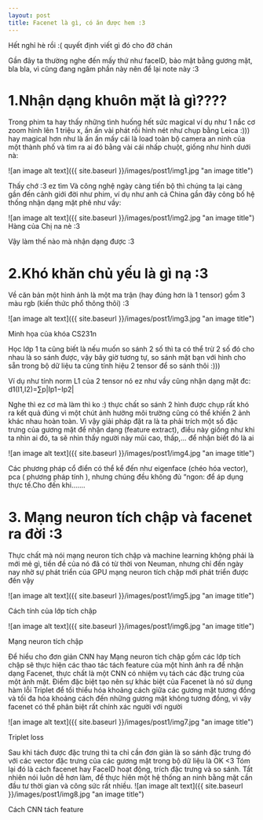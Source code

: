 ```yaml
---
layout: post
title: Facenet là gì, có ăn được hem :3
---
```


Hết nghỉ hè rồi :( quyết định viết gì đó cho đỡ chán

Gần đây ta thường nghe đến mấy thứ như faceID, bảo mật bằng gương mặt, bla bla, vì cũng đang ngâm phần này nên để lại note này :3

# 1.Nhận dạng khuôn mặt là gì????
Trong phim ta hay thấy những tình huống hết sức magical ví dụ như 1 nắc cơ zoom hình lên 1 triệu x, ấn ấn vài phát rồi hình nét như chụp bằng Leica :))) hay magical hơn như là ấn ấn mấy cái là load toàn bộ camera an ninh của một thành phố và tìm ra ai đó bằng vài cái nhấp chuột, giống như hình dưới nà:

![an image alt text]({{ site.baseurl }}/images/post1/img1.jpg "an image title")

Thấy chớ :3 ez tìm
Và công nghệ ngày càng tiến bộ thì chúng ta lại càng gần đến cảnh giới đời như phim, ví dụ như anh cả China gần đây công bố hệ thống nhận dạng mặt phê như vầy:

![an image alt text]({{ site.baseurl }}/images/post1/img2.jpg "an image title")
Hàng của Chị na nè :3


Vậy làm thế nào mà nhận dạng được :3

# 2.Khó khăn chủ yếu là gì nạ :3 
Về căn bản một hình ảnh là một ma trận (hay đúng hơn là 1 tensor) gồm 3 màu rgb (kiến thức phổ thông thôi) :3 


![an image alt text]({{ site.baseurl }}/images/post1/img3.jpg "an image title")

Minh họa của khóa CS231n

Học lớp 1 ta cũng biết là nếu muốn so sánh 2 số thì ta có thể trừ 2 số đó cho nhau là so sánh được, vậy bây giờ tương tự, so sánh mặt bạn với hình cho sẵn trong bộ dữ liệu ta cũng tính hiệu 2 tensor để so sánh thôi :)))

Ví dụ như tính norm L1 của 2 tensor nó ez như vầy cũng nhận dạng mặt đc: d1(I1,I2)=∑p|Ip1−Ip2| 

Nghe thì ez cơ mà làm thì ko :) thực chất so sánh 2 hình được chụp rất khó ra kết quả đúng vì một chút ảnh hưởng môi trường cũng có thể khiến 2 ảnh khác nhau hoàn toàn.
Vì vậy giải pháp đặt ra là ta phải trích một số đặc trưng của gương mặt để nhận dạng (feature extract), điều này giống như khi ta nhìn ai đó, ta sẽ nhìn thấy người này mũi cao, thấp,... để nhận biết đó là ai

![an image alt text]({{ site.baseurl }}/images/post1/img4.jpg "an image title")

Các phương pháp cổ điển có thể kể đến như eigenface (chéo hóa vector), pca ( phương pháp tính ), nhưng chúng đều không đủ “ngon: để áp dụng thực tế.Cho đến khi.......

# 3. Mạng neuron tích chập và facenet ra đời :3

Thực chất mà nói mạng neuron tích chập và machine learning không phải là mới mẻ gì, tiền đề của nó đã có từ thời von Neuman, nhưng chỉ đến ngày nay nhờ sự phát triển của GPU mạng neuron tích chập mới phát triển được đến vậy 

![an image alt text]({{ site.baseurl }}/images/post1/img5.jpg "an image title")

Cách tính của lớp tích chập

![an image alt text]({{ site.baseurl }}/images/post1/img6.jpg "an image title")

Mạng neuron tích chập

Để hiểu cho đơn giản CNN hay Mạng neuron tích chập gồm các lớp tích chập sẽ thực hiện các thao tác tách feature của một hình ảnh ra để nhận dạng
Facenet, thực chất là một CNN có nhiệm vụ tách các đặc trưng của một ảnh mặt. Điểm đặc biệt tạo nên sự khác biệt của Facenet là nó sử dụng hàm lỗi Triplet để tối thiểu hóa khoảng cách giữa các gương mặt tương đồng và tối đa hóa khoảng cách đến những gương mặt không tương đồng, vì vậy facenet có thể phân biệt rất chính xác người với người 

![an image alt text]({{ site.baseurl }}/images/post1/img7.jpg "an image title")

 Triplet loss


Sau khi tách được đặc trưng thì ta chỉ cần đơn giản là so sánh đặc trưng đó với các vector đặc trưng của các gương mặt trong bộ dữ liệu là OK <3
Tóm lại đó là cách facenet hay FaceID hoạt động, trích đặc trưng và so sánh. Tất nhiên nói luôn dễ hơn làm, để thực hiên một hệ thống an ninh bằng mặt cần đầu tư thời gian  và công sức rất nhiều.
![an image alt text]({{ site.baseurl }}/images/post1/img8.jpg "an image title")

Cách CNN tách feature